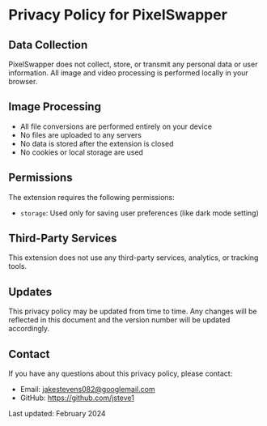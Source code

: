 # Privacy Policy for PixelSwapper

## Data Collection
PixelSwapper does not collect, store, or transmit any personal data or user information. All image and video processing is performed locally in your browser.

## Image Processing
- All file conversions are performed entirely on your device
- No files are uploaded to any servers
- No data is stored after the extension is closed
- No cookies or local storage are used

## Permissions
The extension requires the following permissions:
- `storage`: Used only for saving user preferences (like dark mode setting)

## Third-Party Services
This extension does not use any third-party services, analytics, or tracking tools.

## Updates
This privacy policy may be updated from time to time. Any changes will be reflected in this document and the version number will be updated accordingly.

## Contact
If you have any questions about this privacy policy, please contact:
- Email: jakestevens082@googlemail.com
- GitHub: https://github.com/jsteve1

Last updated: February 2024 